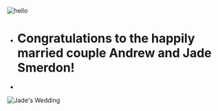 ![hello](https://media.giphy.com/media/2tsLSYRZUUQo0/giphy.gif)

* # Congratulations to the happily married couple Andrew and Jade Smerdon!
*   
    
![Jade's Wedding](https://s8.postimg.cc/6bnpt3aad/wedding.jpg)
